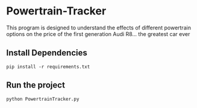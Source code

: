 # Powertrain-Tracker
This program is designed to understand the effects  of different powertrain options on the  price of the first generation Audi R8...  the    greatest     car      ever


## Install Dependencies
```
pip install -r requirements.txt
```

## Run the project 
```
python PowertrainTracker.py
```

